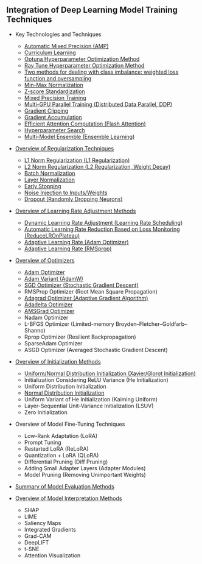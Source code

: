 
## Integration of Deep Learning Model Training Techniques

* Key Technologies and Techniques

  * [Automatic Mixed Precision (AMP)](https://github.com/pengsihua2023/Deep-Learning-Lecture-Notes-English/blob/main/08.%20Model%20training%20technology%20integration/Key%20technologies/Automatic%20Mixed%20Precision%20(AMP).md)
  * [Curriculum Learning](https://github.com/pengsihua2023/Deep-Learning-Lecture-Notes-English/blob/main/08.%20Model%20training%20technology%20integration/Key%20technologies/Curriculum%20Learning.md)
  * [Optuna Hyperparameter Optimization Method](https://github.com/pengsihua2023/Deep-Learning-Lecture-Notes-English/blob/main/08.%20Model%20training%20technology%20integration/Key%20technologies/Optuna%20Hyperparameter%20Optimization%20Method.md)
  * [Ray Tune Hyperparameter Optimization Method](https://github.com/pengsihua2023/Deep-Learning-Lecture-Notes-English/blob/main/08.%20Model%20training%20technology%20integration/Key%20technologies/Ray%20Tune%20Hyperparameter%20Optimization%20Method.md)
  * [Two methods for dealing with class imbalance: weighted loss function and oversampling](https://github.com/pengsihua2023/Deep-Learning-Lecture-Notes-English/blob/main/08.%20Model%20training%20technology%20integration/Key%20technologies/Two%20methods%20for%20dealing%20with%20class%20imbalance%3A%20weighted%20loss%20function%20and%20oversampling.md)
  * [Min-Max Normalization](https://github.com/pengsihua2023/Deep-Learning-Lecture-Notes-English/blob/main/08.%20Model%20training%20technology%20integration/Key%20technologies/Min-Max%20Normalization.md)
  * [Z-score Standardization](https://github.com/pengsihua2023/Deep-Learning-Lecture-Notes-English/blob/main/08.%20Model%20training%20technology%20integration/Key%20technologies/Z-score%20Standardization.md)
  * [Mixed Precision Training](https://github.com/pengsihua2023/Deep-Learning-Lecture-Notes-English/blob/main/08.%20Model%20training%20technology%20integration/Key%20technologies/Mixed%20Precision%20Training.md)
  * [Multi-GPU Parallel Training (Distributed Data Parallel, DDP)](https://github.com/pengsihua2023/Deep-Learning-Lecture-Notes-English/blob/main/08.%20Model%20training%20technology%20integration/Key%20technologies/Multi-GPU%20Parallel%20Training%20(Distributed%20Data%20Parallel%2C%20DDP).md)
  * [Gradient Clipping](https://github.com/pengsihua2023/Deep-Learning-Lecture-Notes-English/blob/main/08.%20Model%20training%20technology%20integration/Key%20technologies/Gradient%20Clipping.md)
  * [Gradient Accumulation](https://github.com/pengsihua2023/Deep-Learning-Lecture-Notes-English/blob/main/08.%20Model%20training%20technology%20integration/Key%20technologies/Gradient%20Accumulation.md)
  * [Efficient Attention Computation (Flash Attention)](https://github.com/pengsihua2023/Deep-Learning-Lecture-Notes-English/blob/main/08.%20Model%20training%20technology%20integration/Key%20technologies/Efficient%20Attention%20Computation%20(Flash%20Attention).md)
  * [Hyperparameter Search](https://github.com/pengsihua2023/Deep-Learning-Lecture-Notes-English/blob/main/08.%20Model%20training%20technology%20integration/Key%20technologies/Hyperparameter%20Search%20(Bayesian%20Optimization).md) 
  * [Multi-Model Ensemble (Ensemble Learning)](https://github.com/pengsihua2023/Deep-Learning-Lecture-Notes-English/blob/main/08.%20Model%20training%20technology%20integration/Key%20technologies/Multi-Model%20Ensemble%20(Ensemble%20Learning).md)



* [Overview of Regularization Techniques](https://github.com/pengsihua2023/Deep-Learning-Lecture-Notes-English/blob/main/08.%20Model%20training%20technology%20integration/Regularization%20techniques/Overview%20of%20Regularization%20Techniques.md)

  * [L1 Norm Regularization (L1 Regularization)](https://github.com/pengsihua2023/Deep-Learning-Lecture-Notes-English/blob/main/08.%20Model%20training%20technology%20integration/Regularization%20techniques/L1%20Norm%20Regularization.md)
  * [L2 Norm Regularization (L2 Regularization, Weight Decay)](https://github.com/pengsihua2023/Deep-Learning-Lecture-Notes-English/blob/main/08.%20Model%20training%20technology%20integration/Regularization%20techniques/L2%20Norm%20Regularization.md)
  * [Batch Normalization](https://github.com/pengsihua2023/Deep-Learning-Lecture-Notes-English/blob/main/08.%20Model%20training%20technology%20integration/Regularization%20techniques/Batch%20Normalization.md)
  * [Layer Normalization](https://github.com/pengsihua2023/Deep-Learning-Lecture-Notes-English/blob/main/08.%20Model%20training%20technology%20integration/Regularization%20techniques/Layer%20Normalization.md)
  * [Early Stopping](https://github.com/pengsihua2023/Deep-Learning-Lecture-Notes-English/blob/main/08.%20Model%20training%20technology%20integration/Regularization%20techniques/Early%20Stopping.md)
  * [Noise Injection to Inputs/Weights](https://github.com/pengsihua2023/Deep-Learning-Lecture-Notes-English/blob/main/08.%20Model%20training%20technology%20integration/Regularization%20techniques/Noise%20Injection%20to%20Inputs-Weights.md)
  * [Dropout (Randomly Dropping Neurons)](https://github.com/pengsihua2023/Deep-Learning-Lecture-Notes-English/blob/main/08.%20Model%20training%20technology%20integration/Regularization%20techniques/Dropout.md)
* [Overview of Learning Rate Adjustment Methods](https://github.com/pengsihua2023/Deep-Learning-Lecture-Notes-English/blob/main/08.%20Model%20training%20technology%20integration/Learning%20rate%20adjustment%20method/Overview%20of%20Learning%20Rate%20Adjustment%20Methods.md)

  * [Dynamic Learning Rate Adjustment (Learning Rate Scheduling)](https://github.com/pengsihua2023/Deep-Learning-Lecture-Notes-English/blob/main/08.%20Model%20training%20technology%20integration/Learning%20rate%20adjustment%20method/StepLR%20scheduler%20adjusts%20learning%20rate.md)
  * [Automatic Learning Rate Reduction Based on Loss Monitoring (ReduceLROnPlateau)](https://github.com/pengsihua2023/Deep-Learning-Lecture-Notes-English/blob/main/08.%20Model%20training%20technology%20integration/Learning%20rate%20adjustment%20method/ReduceLROnPlateau.md)
  * [Adaptive Learning Rate (Adam Optimizer)](https://github.com/pengsihua2023/Deep-Learning-Lecture-Notes-English/blob/main/08.%20Model%20training%20technology%20integration/Learning%20rate%20adjustment%20method/Adam%20optimizer%20adjusts%20learning%20rate.md)
  * [Adaptive Learning Rate (RMSprop)](https://github.com/pengsihua2023/Deep-Learning-Lecture-Notes-English/blob/main/08.%20Model%20training%20technology%20integration/Learning%20rate%20adjustment%20method/RMSprop%20adaptive%20learning%20rate.md)

* [Overview of Optimizers](https://github.com/pengsihua2023/Deep-Learning-Lecture-Notes-English/blob/main/08.%20Model%20training%20technology%20integration/Various%20optimizers/Optimizer%20Overview.md)

  * [Adam Optimizer](https://github.com/pengsihua2023/Deep-Learning-Lecture-Notes-English/blob/main/08.%20Model%20training%20technology%20integration/Various%20optimizers/Adam%20Optimizer.md)
  * [Adam Variant (AdamW)](https://github.com/pengsihua2023/Deep-Learning-Lecture-Notes-English/blob/main/08.%20Model%20training%20technology%20integration/Various%20optimizers/AdamW%20optimizer.md)
  * [SGD Optimizer (Stochastic Gradient Descent)](https://github.com/pengsihua2023/Deep-Learning-Lecture-Notes-English/blob/main/08.%20Model%20training%20technology%20integration/Various%20optimizers/SGD%20optimizer.md)
  * RMSProp Optimizer (Root Mean Square Propagation)
  * [Adagrad Optimizer (Adaptive Gradient Algorithm)](https://github.com/pengsihua2023/Deep-Learning-Lecture-Notes-English/blob/main/08.%20Model%20training%20technology%20integration/Various%20optimizers/Adagrad%20optimizer.md)
  * [Adadelta Optimizer](https://github.com/pengsihua2023/Deep-Learning-Lecture-Notes-English/blob/main/08.%20Model%20training%20technology%20integration/Various%20optimizers/Adadelta%20Optimizer.md)
  * [AMSGrad Optimizer](https://github.com/pengsihua2023/Deep-Learning-Lecture-Notes-English/blob/main/08.%20Model%20training%20technology%20integration/Various%20optimizers/AMSGrad%20optimizer.md)
  * Nadam Optimizer
  * L-BFGS Optimizer (Limited-memory Broyden–Fletcher–Goldfarb–Shanno)
  * Rprop Optimizer (Resilient Backpropagation)
  * SparseAdam Optimizer
  * ASGD Optimizer (Averaged Stochastic Gradient Descent)

* [Overview of Initialization Methods](https://github.com/pengsihua2023/Deep-Learning-Lecture-Notes-English/blob/main/08.%20Model%20training%20technology%20integration/Initialization%20methods/Initialization%20Method%20Overview.md)

  * [Uniform/Normal Distribution Initialization (Xavier/Glorot Initialization)](https://github.com/pengsihua2023/Deep-Learning-Lecture-Notes-English/blob/main/08.%20Model%20training%20technology%20integration/Initialization%20methods/Xavier-Glorot%20Initialization.md)
  * Initialization Considering ReLU Variance (He Initialization)
  * Uniform Distribution Initialization
  * [Normal Distribution Initialization](https://github.com/pengsihua2023/Deep-Learning-Lecture-Notes-English/blob/main/08.%20Model%20training%20technology%20integration/Initialization%20methods/Normal%20Initialization.md)
  * Uniform Variant of He Initialization (Kaiming Uniform)
  * Layer-Sequential Unit-Variance Initialization (LSUV)
  * Zero Initialization

* Overview of Model Fine-Tuning Techniques

  * Low-Rank Adaptation (LoRA)
  * Prompt Tuning
  * Restarted LoRA (ReLoRA)
  * Quantization + LoRA (QLoRA)
  * Differential Pruning (Diff Pruning)
  * Adding Small Adapter Layers (Adapter Modules)
  * Model Pruning (Removing Unimportant Weights)

* [Summary of Model Evaluation Methods](https://github.com/pengsihua2023/Deep-Learning-Lecture-Notes-English/blob/main/08.%20Model%20training%20technology%20integration/Model%20evaluation%20methods/Summary%20of%20Model%20Evaluation%20Methods.md)

* [Overview of Model Interpretation Methods](https://github.com/pengsihua2023/Deep-Learning-Lecture-Notes-English/blob/main/08.%20Model%20training%20technology%20integration/Model%20interpretation%20methods/Overview%20of%20Model%20Interpretation%20Methods.md)

  * SHAP
  * LIME
  * Saliency Maps
  * Integrated Gradients
  * Grad-CAM
  * DeepLIFT
  * t-SNE
  * Attention Visualization

